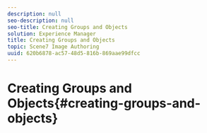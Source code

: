 ```yaml
---
description: null
seo-description: null
seo-title: Creating Groups and Objects
solution: Experience Manager
title: Creating Groups and Objects
topic: Scene7 Image Authoring
uuid: 620b6878-ac57-48d5-816b-869aae99dfcc
---
```


# Creating Groups and Objects{#creating-groups-and-objects}

